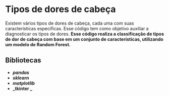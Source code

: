 # Tipos de dores de cabeça

Existem vários tipos de dores de cabeça, 
cada uma com suas características específicas.
Esse código tem como objetivo auxiliar a diagnosticar 
os tipos de dores.
**Esse código realiza a classificação de tipos de dor de
cabeça com base em um conjunto de características, 
utilizando um modelo de Random Forest.**

## Bibliotecas 
- **_pandas_**
- **_sklearn_**
- **_matplotlib_**
- **_tkinter _**
